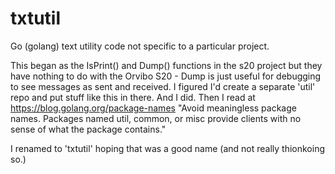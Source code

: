 # txtutil
Go (golang) text utility code not specific to a particular project.

This began as the IsPrint() and Dump() functions in the s20 project
but they have nothing to do with the Orvibo S20 - Dump is just
useful for debugging to see messages as sent and received. I figured
I'd create a separate 'util' repo and put stuff like this in there.
And I did. Then I read at https://blog.golang.org/package-names
"Avoid meaningless package names. Packages named util, common, or 
misc provide clients with no sense of what the package contains."

I renamed to 'txtutil' hoping that was a good name (and not really
thionkoing so.)

